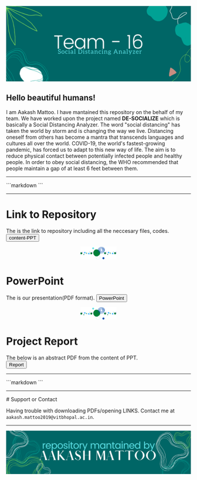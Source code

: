 <img src = "header.png" alt="WELCOME">

## **Hello beautiful humans!** <br>
I am Aakash Mattoo. I have mantained this repository on the behalf of my team. We have worked upon the project named **DE-SOCIALIZE** which is basically a Social Distancing Analyzer. The word "social distancing" has taken the world by storm and is changing the way we live. Distancing oneself from others has become a mantra that transcends languages and cultures all over the world. COVID-19, the world's fastest-growing pandemic, has forced us to adapt to this new way of life. The aim is to reduce physical contact between potentially infected people and healthy people. In order to obey social distancing, the WHO recommended that people maintain a gap of at least 6 feet between them. 
<hr>
```markdown
```
<hr>

# Link to Repository
The is the link to repository including all the neccesary files, codes.
<a href="SERVICE-DESIGN-ppt.pdf" target="_blank"><br>
	<button>content-PPT</button> </a> 
	


<p align="center">
  <img width="100" src="dot1.png">
</p>


# PowerPoint
The is our presentation(PDF format).
<a href="Team_16 - DSN2099 - De-Socialize .pdf" target="_blank">
	<button>PowerPoint</button> </a> 


<p align="center">
  <img width="100" src="dot1.png">
</p>



# Project Report
The below is an abstract PDF from the content of PPT. 
<br>
<a href="Team 16 ~Project Report~.pdf" target="_blank">
	<button>Report</button> </a> 



<hr>
```markdown
```
<hr>
# Support or Contact

Having trouble with downloading PDFs/opening LINKS. Contact me at <br> ```aakash.mattoo2019@vitbhopal.ac.in```.
	
<hr>
<img src = "footer.png" alt="WELCOME">





